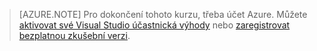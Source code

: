 
> [AZURE.NOTE]
> Pro dokončení tohoto kurzu, třeba účet Azure. Můžete <a href="/pricing/member-offers/msdn-benefits-details/" target="_blank">aktivovat své Visual Studio účastnická výhody</a> nebo <a href="/pricing/free-trial/" target="_blank">zaregistrovat bezplatnou zkušební verzi</a>.
